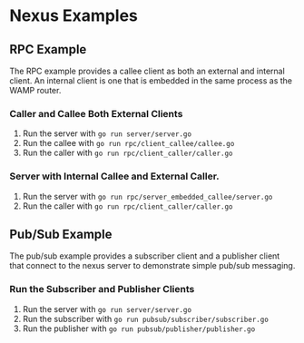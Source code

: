 # Nexus Examples

## RPC Example

The RPC example provides a callee client as both an external and internal client.  An internal client is one that is embedded in the same process as the WAMP router.

### Caller and Callee Both External Clients

1. Run the server with `go run server/server.go`
2. Run the callee with `go run rpc/client_callee/callee.go`
3. Run the caller with `go run rpc/client_caller/caller.go`

### Server with Internal Callee and External Caller.

1. Run the server with `go run rpc/server_embedded_callee/server.go`
2. Run the caller with `go run rpc/client_caller/caller.go`

## Pub/Sub Example

The pub/sub example provides a subscriber client and a publisher client that connect to the nexus server to demonstrate simple pub/sub messaging.

### Run the Subscriber and Publisher Clients

1. Run the server with `go run server/server.go`
2. Run the subscriber with `go run pubsub/subscriber/subscriber.go`
3. Run the publisher with `go run pubsub/publisher/publisher.go`
